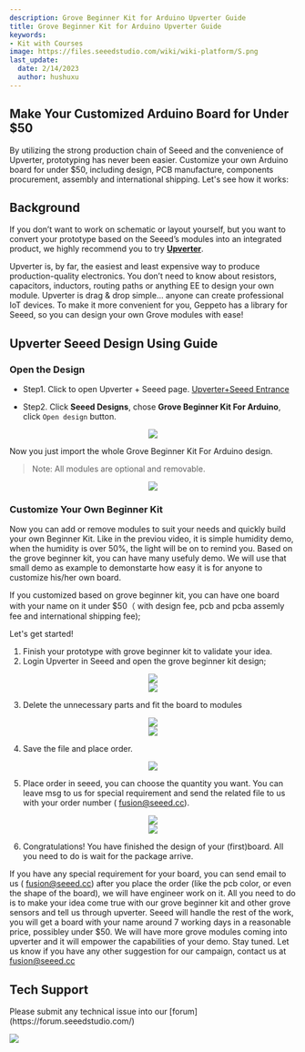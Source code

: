 ```yaml
---
description: Grove Beginner Kit for Arduino Upverter Guide
title: Grove Beginner Kit for Arduino Upverter Guide
keywords:
- Kit with Courses
image: https://files.seeedstudio.com/wiki/wiki-platform/S.png
last_update:
  date: 2/14/2023
  author: hushuxu
---
```

## Make Your Customized Arduino Board for Under $50

By utilizing the strong production chain of Seeed and the convenience of Upverter, prototyping has never been easier. Customize your own Arduino board for under $50, including design, PCB manufacture, components procurement, assembly and international shipping.
Let's see how it works:


## Background

If you don’t want to work on schematic or layout yourself, but you want to convert your prototype based on the Seeed’s modules into an integrated product, we highly recommend you to try [**Upverter**](https://geppetto.seeedstudio.com/).

Upverter is, by far, the easiest and least expensive way to produce production-quality electronics. You don’t need to know about resistors, capacitors, inductors, routing paths or anything EE to design your own module. Upverter is drag & drop simple... anyone can create professional IoT devices. To make it more convenient for you, Geppeto has a library for Seeed, so you can design your own Grove modules with ease!

## Upverter Seeed Design Using Guide

### Open the Design 

- Step1. Click to open Upverter + Seeed page.
[Upverter+Seeed Entrance](https://geppetto.seeedstudio.com/)


- Step2. Click **Seeed Designs**, chose **Grove Beginner Kit For Arduino**, 
click `Open design`  button.

<div align="center"><img src="https://files.seeedstudio.com/wiki/Geppetto/wiki-01.png" /></div>



Now you just import the whole Grove Beginner Kit For Arduino design.

> Note: All modules are optional and removable.

<div align="center"><img src="https://files.seeedstudio.com/wiki/Grove-Beginner-Kit-for-Arduino-Geppetto-Guide/88888.png" /></div>


### Customize Your Own Beginner Kit

Now you can add or remove modules to suit your needs and quickly build your own Beginner Kit. Like in the previou video, it is simple humidity demo, when the humidity is over 50%, the light will be on to remind you.  Based on the grove beginner kit, you can have many usefuly demo. We will use that small demo as example to demonstarte how easy it is for anyone to customize his/her own board.

If you customized based on grove beginner kit, you can have one board with your name on it under $50（ with design fee, pcb and pcba assemly fee and international shipping fee);

Let's get started!
1. Finish your prototype with grove beginner kit to validate your idea.  
2. Login Upverter in Seeed and open the grove beginner kit design;

<div align="center"><img src="https://files.seeedstudio.com/wiki/Grove-Beginner-Kit-for-Arduino-Geppetto-Guide/1111.png" /></div>



<div align="center"><img src="https://files.seeedstudio.com/wiki/Grove-Beginner-Kit-for-Arduino-Geppetto-Guide/222.png" /></div>


3. Delete the unnecessary parts and fit the board to modules


<div align="center"><img src="https://files.seeedstudio.com/wiki/Grove-Beginner-Kit-for-Arduino-Geppetto-Guide/3333.png" /></div>


<div align="center"><img src="https://files.seeedstudio.com/wiki/Grove-Beginner-Kit-for-Arduino-Geppetto-Guide/4444.png" /></div>


4. Save the file and place order. 

<div align="center"><img src="https://files.seeedstudio.com/wiki/Grove-Beginner-Kit-for-Arduino-Geppetto-Guide/5555.png" /></div>

5. Place order in seeed, you can choose the quantity you want. You can leave msg to us for special requirement and send the related file to us with your order number  ( fusion@seeed.cc).


<div align="center"><img src="https://files.seeedstudio.com/wiki/Grove-Beginner-Kit-for-Arduino-Geppetto-Guide/666.png" /></div>



<div align="center"><img src="https://files.seeedstudio.com/wiki/Grove-Beginner-Kit-for-Arduino-Geppetto-Guide/777.png" /></div>

6.  Congratulations! You have finished the design of your (first)board. All you need to do is wait for the package arrive. 

If you have any special requirement for your board, you can send email to us ( fusion@seeed.cc)  after  you place the order (like the pcb color, or even the shape of the board), we will have engineer work on it. All you need to do is to make your idea come true with our grove beginner kit and other grove sensors and tell us through upverter. Seeed will handle the rest of the work, you will get a board with your name around 7 working days in a reasonable price, possibley under $50.
We will have more grove modules coming into upverter and it will empower the capabilities of your demo. Stay tuned. Let us know if you have any other suggestion for our campaign, contact us at fusion@seeed.cc



## Tech Support

<div>
  Please submit any technical issue into our [forum](https://forum.seeedstudio.com/)<br /><p style={{textAlign: 'center'}}><a href="https://www.seeedstudio.com/act-4.html?utm_source=wiki&utm_medium=wikibanner&utm_campaign=newproducts" target="_blank"><img src="https://files.seeedstudio.com/wiki/Wiki_Banner/new_product.jpg" /></a></p>
</div>
